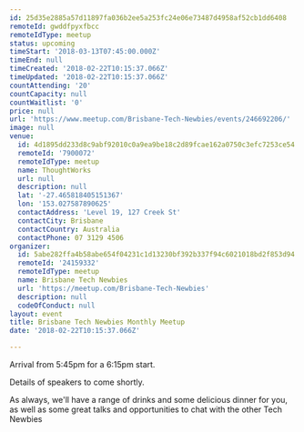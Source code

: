 ```yaml
---
id: 25d35e2885a57d11897fa036b2ee5a253fc24e06e73487d4958af52cb1dd6408
remoteId: gwddfpyxfbcc
remoteIdType: meetup
status: upcoming
timeStart: '2018-03-13T07:45:00.000Z'
timeEnd: null
timeCreated: '2018-02-22T10:15:37.066Z'
timeUpdated: '2018-02-22T10:15:37.066Z'
countAttending: '20'
countCapacity: null
countWaitlist: '0'
price: null
url: 'https://www.meetup.com/Brisbane-Tech-Newbies/events/246692206/'
image: null
venue:
  id: 4d1895dd233d8c9abf92010c0a9ea9be18c2d89fcae162a0750c3efc7253ce54
  remoteId: '7900072'
  remoteIdType: meetup
  name: ThoughtWorks
  url: null
  description: null
  lat: '-27.465818405151367'
  lon: '153.027587890625'
  contactAddress: 'Level 19, 127 Creek St'
  contactCity: Brisbane
  contactCountry: Australia
  contactPhone: 07 3129 4506
organizer:
  id: 5abe282ffa4b58abe654f04231c1d13230bf392b337f94c6021018bd2f853d94
  remoteId: '24159332'
  remoteIdType: meetup
  name: Brisbane Tech Newbies
  url: 'https://meetup.com/Brisbane-Tech-Newbies'
  description: null
  codeOfConduct: null
layout: event
title: Brisbane Tech Newbies Monthly Meetup
date: '2018-02-22T10:15:37.066Z'

---
```

<p>Arrival from 5:45pm for a 6:15pm start.</p> <p>Details of speakers to come shortly.</p> <p>As always, we'll have a range of drinks and some delicious dinner for you, as well as some great talks and opportunities to chat with the other Tech Newbies</p>
